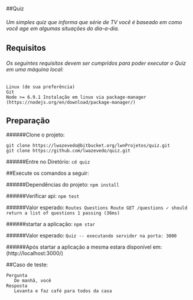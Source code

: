 ##Quiz
###### Um simples quiz que informa que série de TV você é baseado em como você age em algumas situações do dia-a-dia.

## Requisitos
###### Os seguintes requisitos devem ser cumpridos para poder executar o Quiz em uma máquina local:
```
Linux (de sua preferência)
Git
Node >= 6.9.1 Instalação em linux via package-manager (https://nodejs.org/en/download/package-manager/)
```

## Preparação

######Clone o projeto:
```
git clone https://lwazevedo@bitbucket.org/lwnProjetos/quiz.git
git clone https://github.com/lwazevedo/quiz.git
```

######Entre no Diretório: `cd quiz`

##Execute os comandos a seguir:

######Dependências do projeto: `npm install`

######Verificar api: `npm test`

######Valor esperado: `Routes Questions Route GET /questions ✓ should return a list of questions 1 passing (36ms)` 

######startar a aplicação: `npm star`

######Valor esperado: `Quiz -- executando servidor na porta: 3000`

######Após startar a aplicação a mesma estara disponível em: (http://localhost:3000/)




##Caso de teste: 
 ```
 Pergunta
 	De manhã, você
 Resposta 
 	Levanta e faz café para todos da casa
 ```	

 


 